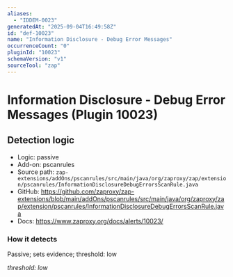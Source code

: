 ```yaml
---
aliases:
  - "IDDEM-0023"
generatedAt: "2025-09-04T16:49:58Z"
id: "def-10023"
name: "Information Disclosure - Debug Error Messages"
occurrenceCount: "0"
pluginId: "10023"
schemaVersion: "v1"
sourceTool: "zap"
---
```


# Information Disclosure - Debug Error Messages (Plugin 10023)

## Detection logic

- Logic: passive
- Add-on: pscanrules
- Source path: `zap-extensions/addOns/pscanrules/src/main/java/org/zaproxy/zap/extension/pscanrules/InformationDisclosureDebugErrorsScanRule.java`
- GitHub: https://github.com/zaproxy/zap-extensions/blob/main/addOns/pscanrules/src/main/java/org/zaproxy/zap/extension/pscanrules/InformationDisclosureDebugErrorsScanRule.java
- Docs: https://www.zaproxy.org/docs/alerts/10023/

### How it detects

Passive; sets evidence; threshold: low

_threshold: low_

